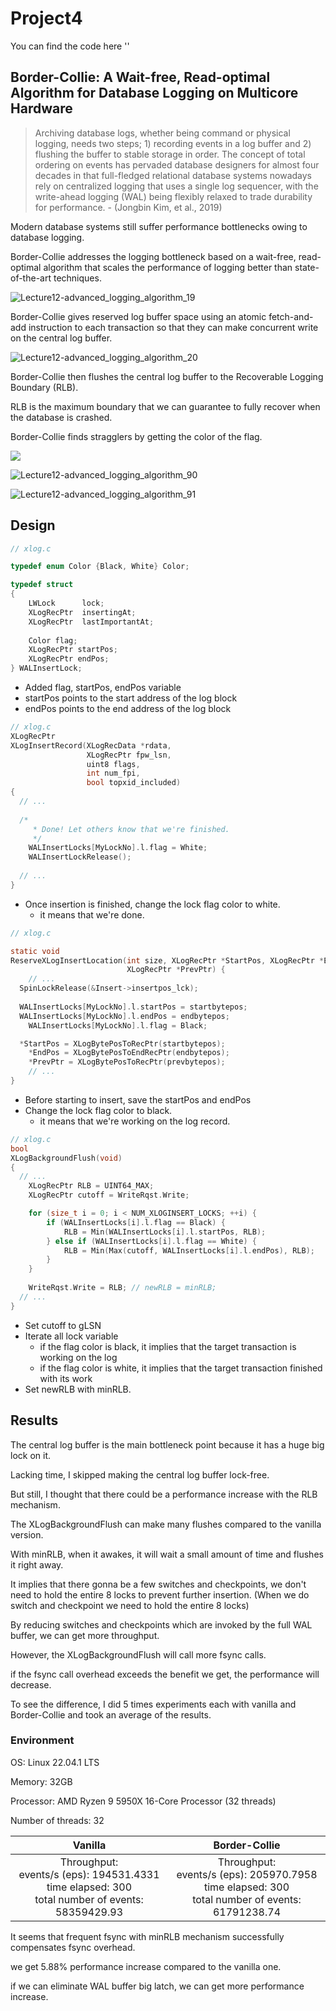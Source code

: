 # Project4

You can find the code here ''



## Border-Collie: A Wait-free, Read-optimal Algorithm for Database Logging on Multicore Hardware

> Archiving database logs, whether being command or physical logging, needs two steps; 1) recording events in a log buffer and 2) flushing the buffer to stable storage in order. The concept of total ordering on events has pervaded database designers for almost four decades in that full-fledged relational database systems nowadays rely on centralized logging that uses a single log sequencer, with the write-ahead logging (WAL) being flexibly relaxed to trade durability for performance. - (Jongbin Kim, et al., 2019)



Modern database systems still suffer performance bottlenecks owing to database logging.

Border-Collie addresses the logging bottleneck based on a wait-free, read-optimal algorithm that scales the performance of logging better than state-of-the-art techniques.



![Lecture12-advanced_logging_algorithm_19](/Users/vinny/Desktop/Lecture12-advanced_logging_algorithm_19.png)

Border-Collie gives reserved log buffer space using an atomic fetch-and-add instruction to each transaction so that they can make concurrent write on the central log buffer.



![Lecture12-advanced_logging_algorithm_20](/Users/vinny/Desktop/Lecture12-advanced_logging_algorithm_20.png)

Border-Collie then flushes the central log buffer to the Recoverable Logging Boundary (RLB).

RLB is the maximum boundary that we can guarantee to fully recover when the database is crashed. 

Border-Collie finds stragglers by getting the color of the flag.

![](/Users/vinny/Desktop/Lecture12-advanced_logging_algorithm_89.png)

![Lecture12-advanced_logging_algorithm_90](/Users/vinny/Desktop/Lecture12-advanced_logging_algorithm_90.png)

![Lecture12-advanced_logging_algorithm_91](/Users/vinny/Desktop/Lecture12-advanced_logging_algorithm_91.png)



## Design

```c
// xlog.c

typedef enum Color {Black, White} Color;

typedef struct
{
	LWLock		lock;
	XLogRecPtr	insertingAt;
	XLogRecPtr	lastImportantAt;
	
	Color flag;
	XLogRecPtr startPos;
	XLogRecPtr endPos;
} WALInsertLock;

```

- Added flag, startPos, endPos variable
- startPos points to the start address of the log block
- endPos points to the end address of the log block



```c
// xlog.c
XLogRecPtr
XLogInsertRecord(XLogRecData *rdata,
				 XLogRecPtr fpw_lsn,
				 uint8 flags,
				 int num_fpi,
				 bool topxid_included)
{
  // ...
	
  /*
	 * Done! Let others know that we're finished.
	 */
	WALInsertLocks[MyLockNo].l.flag = White;
	WALInsertLockRelease();
  
  // ...
}
```

- Once insertion is finished, change the lock flag color to white.
  - it means that we're done.



```c
// xlog.c

static void
ReserveXLogInsertLocation(int size, XLogRecPtr *StartPos, XLogRecPtr *EndPos,
						  XLogRecPtr *PrevPtr) {
	// ...  
  SpinLockRelease(&Insert->insertpos_lck);
  
  WALInsertLocks[MyLockNo].l.startPos = startbytepos;
  WALInsertLocks[MyLockNo].l.endPos = endbytepos;
	WALInsertLocks[MyLockNo].l.flag = Black;

  *StartPos = XLogBytePosToRecPtr(startbytepos);
	*EndPos = XLogBytePosToEndRecPtr(endbytepos);
	*PrevPtr = XLogBytePosToRecPtr(prevbytepos);
	// ...
}
```

- Before starting to insert, save the startPos and endPos
- Change the lock flag color to black.
  - it means that we're working on the log record.



```c
// xlog.c
bool
XLogBackgroundFlush(void)
{
  // ...
	XLogRecPtr RLB = UINT64_MAX;
	XLogRecPtr cutoff = WriteRqst.Write;

	for (size_t i = 0; i < NUM_XLOGINSERT_LOCKS; ++i) {
		if (WALInsertLocks[i].l.flag == Black) {
			RLB = Min(WALInsertLocks[i].l.startPos, RLB);
		} else if (WALInsertLocks[i].l.flag == White) {
			RLB = Min(Max(cutoff, WALInsertLocks[i].l.endPos), RLB);
		}
	}
  
	WriteRqst.Write = RLB; // newRLB = minRLB;
  // ...
}
```

- Set cutoff to gLSN
- Iterate all lock variable
  - if the flag color is black, it implies that the target transaction is working on the log
  - if the flag color is white, it implies that the target transaction finished with its work
- Set newRLB with minRLB.



## Results

The central log buffer is the main bottleneck point because it has a huge big lock on it.

Lacking time, I skipped making the central log buffer lock-free.



But still, I thought that there could be a performance increase with the RLB mechanism.

The XLogBackgroundFlush can make many flushes compared to the vanilla version.

With minRLB, when it awakes, it will wait a small amount of time and flushes it right away.

It implies that there gonna be a few switches and checkpoints, we don't need to hold the entire 8 locks to prevent further insertion. (When we do switch and checkpoint we need to hold the entire 8 locks)



By reducing switches and checkpoints which are invoked by the full WAL buffer, we can get more throughput.

However, the XLogBackgroundFlush will call more fsync calls.

if the fsync call overhead exceeds the benefit we get, the performance will decrease.



To see the difference,  I did 5 times experiments each with vanilla and Border-Collie and took an average of the results.



### Environment

OS: Linux 22.04.1 LTS

Memory: 32GB

Processor: AMD Ryzen 9 5950X 16-Core Processor (32 threads)

Number of threads: 32

|                           Vanilla                            |                        Border-Collie                         |
| :----------------------------------------------------------: | :----------------------------------------------------------: |
| Throughput:<br/>    events/s (eps):                      194531.4331<br/>    time elapsed:                        300<br/>    total number of events:              58359429.93<br/> | Throughput:<br/>    events/s (eps):                      205970.7958<br/>    time elapsed:                        300<br/>    total number of events:              61791238.74<br/> |

It seems that frequent fsync with minRLB mechanism successfully compensates fsync overhead.

we get 5.88% performance increase compared to the vanilla one.

if we can eliminate WAL buffer big latch, we can get more performance increase.